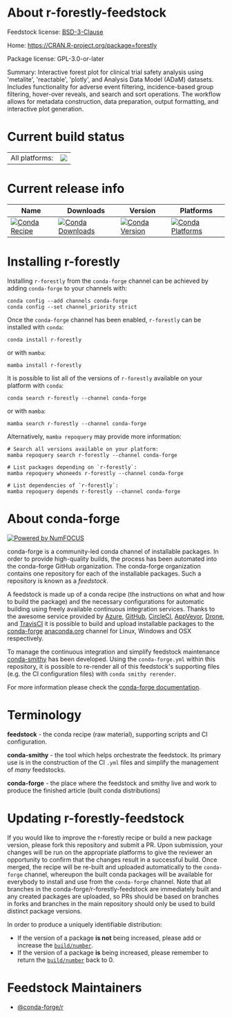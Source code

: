 About r-forestly-feedstock
==========================

Feedstock license: [BSD-3-Clause](https://github.com/conda-forge/r-forestly-feedstock/blob/main/LICENSE.txt)

Home: https://CRAN.R-project.org/package=forestly

Package license: GPL-3.0-or-later

Summary: Interactive forest plot for clinical trial safety analysis using 'metalite', 'reactable', 'plotly', and Analysis Data Model (ADaM) datasets. Includes functionality for adverse event filtering, incidence-based group filtering, hover-over reveals, and search and sort operations. The workflow allows for metadata construction, data preparation, output formatting, and interactive plot generation.

Current build status
====================


<table><tr><td>All platforms:</td>
    <td>
      <a href="https://dev.azure.com/conda-forge/feedstock-builds/_build/latest?definitionId=22363&branchName=main">
        <img src="https://dev.azure.com/conda-forge/feedstock-builds/_apis/build/status/r-forestly-feedstock?branchName=main">
      </a>
    </td>
  </tr>
</table>

Current release info
====================

| Name | Downloads | Version | Platforms |
| --- | --- | --- | --- |
| [![Conda Recipe](https://img.shields.io/badge/recipe-r--forestly-green.svg)](https://anaconda.org/conda-forge/r-forestly) | [![Conda Downloads](https://img.shields.io/conda/dn/conda-forge/r-forestly.svg)](https://anaconda.org/conda-forge/r-forestly) | [![Conda Version](https://img.shields.io/conda/vn/conda-forge/r-forestly.svg)](https://anaconda.org/conda-forge/r-forestly) | [![Conda Platforms](https://img.shields.io/conda/pn/conda-forge/r-forestly.svg)](https://anaconda.org/conda-forge/r-forestly) |

Installing r-forestly
=====================

Installing `r-forestly` from the `conda-forge` channel can be achieved by adding `conda-forge` to your channels with:

```
conda config --add channels conda-forge
conda config --set channel_priority strict
```

Once the `conda-forge` channel has been enabled, `r-forestly` can be installed with `conda`:

```
conda install r-forestly
```

or with `mamba`:

```
mamba install r-forestly
```

It is possible to list all of the versions of `r-forestly` available on your platform with `conda`:

```
conda search r-forestly --channel conda-forge
```

or with `mamba`:

```
mamba search r-forestly --channel conda-forge
```

Alternatively, `mamba repoquery` may provide more information:

```
# Search all versions available on your platform:
mamba repoquery search r-forestly --channel conda-forge

# List packages depending on `r-forestly`:
mamba repoquery whoneeds r-forestly --channel conda-forge

# List dependencies of `r-forestly`:
mamba repoquery depends r-forestly --channel conda-forge
```


About conda-forge
=================

[![Powered by
NumFOCUS](https://img.shields.io/badge/powered%20by-NumFOCUS-orange.svg?style=flat&colorA=E1523D&colorB=007D8A)](https://numfocus.org)

conda-forge is a community-led conda channel of installable packages.
In order to provide high-quality builds, the process has been automated into the
conda-forge GitHub organization. The conda-forge organization contains one repository
for each of the installable packages. Such a repository is known as a *feedstock*.

A feedstock is made up of a conda recipe (the instructions on what and how to build
the package) and the necessary configurations for automatic building using freely
available continuous integration services. Thanks to the awesome service provided by
[Azure](https://azure.microsoft.com/en-us/services/devops/), [GitHub](https://github.com/),
[CircleCI](https://circleci.com/), [AppVeyor](https://www.appveyor.com/),
[Drone](https://cloud.drone.io/welcome), and [TravisCI](https://travis-ci.com/)
it is possible to build and upload installable packages to the
[conda-forge](https://anaconda.org/conda-forge) [anaconda.org](https://anaconda.org/)
channel for Linux, Windows and OSX respectively.

To manage the continuous integration and simplify feedstock maintenance
[conda-smithy](https://github.com/conda-forge/conda-smithy) has been developed.
Using the ``conda-forge.yml`` within this repository, it is possible to re-render all of
this feedstock's supporting files (e.g. the CI configuration files) with ``conda smithy rerender``.

For more information please check the [conda-forge documentation](https://conda-forge.org/docs/).

Terminology
===========

**feedstock** - the conda recipe (raw material), supporting scripts and CI configuration.

**conda-smithy** - the tool which helps orchestrate the feedstock.
                   Its primary use is in the construction of the CI ``.yml`` files
                   and simplify the management of *many* feedstocks.

**conda-forge** - the place where the feedstock and smithy live and work to
                  produce the finished article (built conda distributions)


Updating r-forestly-feedstock
=============================

If you would like to improve the r-forestly recipe or build a new
package version, please fork this repository and submit a PR. Upon submission,
your changes will be run on the appropriate platforms to give the reviewer an
opportunity to confirm that the changes result in a successful build. Once
merged, the recipe will be re-built and uploaded automatically to the
`conda-forge` channel, whereupon the built conda packages will be available for
everybody to install and use from the `conda-forge` channel.
Note that all branches in the conda-forge/r-forestly-feedstock are
immediately built and any created packages are uploaded, so PRs should be based
on branches in forks and branches in the main repository should only be used to
build distinct package versions.

In order to produce a uniquely identifiable distribution:
 * If the version of a package **is not** being increased, please add or increase
   the [``build/number``](https://docs.conda.io/projects/conda-build/en/latest/resources/define-metadata.html#build-number-and-string).
 * If the version of a package **is** being increased, please remember to return
   the [``build/number``](https://docs.conda.io/projects/conda-build/en/latest/resources/define-metadata.html#build-number-and-string)
   back to 0.

Feedstock Maintainers
=====================

* [@conda-forge/r](https://github.com/conda-forge/r/)

